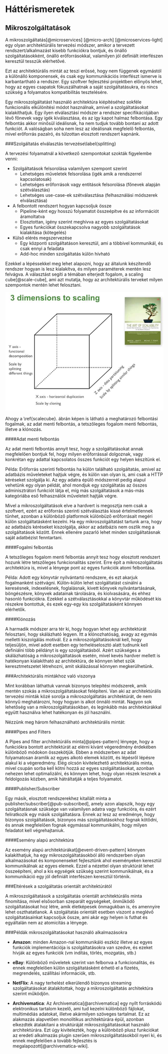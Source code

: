 Háttérismeretek
===============

Mikroszolgáltatások
-------------------

A mikroszolgáltatás[@microservices] [@micro-arch] [@microservices-light] egy olyan architektúrális tervezési módszer, amikor a tervezett rendszert/alkalmazást kisebb funkciókra bontjuk, és önálló szolgáltatásokként, önálló erőforrásokkal, valamilyen jól definiált interfészen keresztül tesszük elérhetővé.

Ezt az architektúrális mintát az teszi erőssé, hogy nem függenek egymástól a különálló komponensek, és csak egy kommunikációs interfészt ismerve is karbantartható a rendszer. Egy szoftver fejlesztési projektben előnyös lehet, hogy az egyes csapatok fókuszálhatnak a saját szolgáltatásukra, és nincs szükség a folyamatos kompatibilitás tesztelésére.

Egy mikroszolgáltatást használó architektúra kiépítéséhez sokféle funkcionális elkülönítési módot használnak, amivel a szolgáltatásokat kialakíthatjuk. Egy ilyen elválasztásí módszer a rendszer specifikációjában lévő főnevek vagy igék kiválasztása, és az így kapot halmaz felbontása. Egy felbontás akkor minősül ideálisnak, ha nem tudjuk tovább bontani az adott funkciót. A valóságban soha nem lesz az ideálisnak megfelelő felbontás, mivel erőforrás pazalró, és túlzottan elosztott rendszert kapnánk.

###Szolgáltatás elválasztás tervezése\label{splitting}

A tervezési folyamatnál a következő szempontokat szokták figyelembe venni:

* Szolgáltatások felsorolása valamilyen szempont szerint
    - Lehetséges műveletek felsorolása (igék amik a rendszerrel kapcsolatosak)
    - Lehetséges erőforrások vagy entitások felsorolása (főnevek alapján szétválasztás)
    - Lehetséges use-case-ek szétválasztása (felhasználási módszerek elválasztása)
* A felbontott rendszert hogyan kapcsoljuk össze
    - Pipeline-ként egy hosszú folyamatot összeépítve és az információt áramoltatva
    - Elosztottan, igény szerint meghívva az egyes szolgáltatásokat
    - Egyes funkciókat összekapcsolva nagyobb szolgáltatások kialakítása (kötegelés)
* Külső elérés megszervezése
    - Egy központi szolgáltatáson keresztül, ami a többivel kommunikál, és csak ennyi a feladata
    - Add-hoc minden szolgáltatás külön hívható

Ezekkel a lépéssekkel meg lehet alapozni, hogy az általunk készítendő rendszer hogyan is lesz kialakítva, és milyen paraméterek mentén lesz felvágva. A választást segíti a témában elterjedt fogalom, a scaling cube[@scale-cube], ami azt mutatja, hogy az architektúrális terveket milyen szempontok mentén lehet felosztani.

![Scaling Cube\label{scalecube}](img/ScaleCude.jpg)

Ahogy a \ref{scalecube}. ábrán képen is látható a meghatározó felbontási fogalmak, az adat menti felbontás, a tetszőleges fogalom menti felbontás, illetve a klónozás.

####Adat menti felbontás

Az adat menti felbontás annyit tesz, hogy a szolgáltatásokat annak megfelelően bontjuk fel, hogy milyen erőforrással dolgoznak, vagy konkrétan egy adattal kapcsolatos összes funkciót egy helyen készítünk el.

Példa: Erőforrás szerinti felbontás ha külön található szolgáltatás, amivel az adatbázis műveleteket hajtjuk végre, és külön van olyan is, ami csak a HTTP kéréseket szolgálja ki. Az egy adatra épülő módszernél pedig alapul vehetünk egy olyan példát, ahol mondjuk egy szolgáltatás az összes adminisztrátori funkciót látja el, míg más szolgáltatások a más-más kategóriába eső felhasználók műveleteit hajtják végre.

Mivel a mikroszolgáltatások elve a hardvert is megosztja nem csak a szoftvert, ezért az erőforrás szerinti szétválasztás kissé értelmetlennek tűnhet, azonban a különböző platformok különbüző erőforrásait megéri külön szolgáltatásként kezelni. Ha egy mikroszolgáltatást tartunk arra, hogy az adatbázis kéréseket kiszolgálja, akkor az adatbázis nem oszlik meg a szolgáltatások között. Ennek ellenére pazarló lehet minden szolgáltatásnak saját adatbézist fenntartani.

####Fogalmi felbontás

A tetszőleges fogalom menti felbontás annyit tesz hogy elosztott rendszert hozunk létre tetszőleges funkcionalitás szerint. Erre épít a mikroszolgáltatás architektúra is, mivel a lényege pont az egyes funkciók atomi felbontása.

Példa: Adott egy könyvtár nyilvántartó rendszere, és ezt akarjuk fogalmanként szétvágni. Külön-külön lehet szolgáltatást csinálni a keresésnek, indexelésnek, foglalásnak, kivett könyvek nyilvántartásának, böngészésre, könyvek adatainak tárolására, és kiolvasására, és ehhez hasonló funkciókra. Ezekkel a szétválasztásokkal a könyvtár működését kis részekre bontottuk, és ezek egy-egy kis szolgáltatásként könnyen elérhetők.

####Klónozás

A harmadik módszer arra tér ki, hogy hogyan lehet egy architektúrát felosztani, hogy skálázható legyen. Itt a klónozhatóság, avagy az egymás melletti kiszolgálás motivál. Ez a mikroszolgáltatásoknál kell, hogy teljesüljön, mivel adott esetben egy terheléselosztó alatt tudnunk kell definiálni több példányt is egy szolgáltatásból. Azért szükséges a skálázhatóság a mikroszolgáltatások esetén, mivel kevés hardver mellett is hatékonyan kialakítható az architektúra, de könnyen lehet szűk keresztmetszetet létrehozni, amit skálázással könnyen megkerülhetünk.

###Architektúrális mintákhoz való viszonya

Mint korábban láthattuk vannak bizonyos telepítési módszerek, amik mentén szokás a mikroszolgáltatásokat felépíteni. Van aki az architektúrális tervezési minták közé sorolja a mikroszolgáltatás architektúrát, de nem könnyű meghatározni, hogy hogyan is alkot önnáló mintát. Nagyon sok lehetőség van a mikroszolgáltatásokban, és leginkább más architektúrákkal együtt használva lehet hatékonyan és jól használni.

Nézzünk meg három felhasználható architektúrális mintát:

####Pipes and Filters

A Pipes and filter architektúrális minta[@pipes-pattern] lényege, hogy a funkciókra bontott architektúrát az elérni kívánt végeredmény érdekében különböző módokon összekötjük. Ebben a módszerben az adat folyamatosan áramlik az egyes alkotó elemek között, és lépésről lépésre alakul ki a végeredmény. Elég olcsón kivitelezhető architektúrális minta, mivel csupán sorba kell kötni hozzá az egyes szolgáltatásokat, azonban nehezen lehet optimalizálni, és könnyen lehet, hogy olyan részek lesznek a feldolgozás közben, amik hátráltatják a teljes folyamatot.

####Publisher/Subscriber

Egy másik, elosztott rendszerekhez kitallált minta a publisher/subscriber[@pub-subscribed], amely azon alapszik, hogy egy szolgáltatásnak szüksége van valamilyen adatra vagy funkcióra, és ezért feliratkozik egy másik szolgáltatásra. Ennek az lesz az eredménye, hogy bizonyos szolgáltatások, bizonyos más szolgáltatásokhoz fognak kötődni, és annak megfelelően fognak egymással kommunikálni, hogy milyen feladatot kell végrehajtaniuk.

####Esemény alapú architektúra

Az esemény alapú architektúrákat[@event-driven-pattern] könnyen kalakíthatjuk, ha egy mikroszolgáltatásokból álló rendszerben olyan alkalmazásokat és komponenseket fejlesztünk ahol eseményeken keresztül kommunikálnak az egyes elemek. Ezzel a nézettel olyan struktúrát lehet összeépíteni, ahol a kis egységek szükség szerint kommunikálnak, és a kommunikáció egy jól definiált interfészen keresztül történik.

###Eltérések a szolgáltatás orientált architektúrától

A mikroszolgáltatások a szolgáltatás orientált architektúrális minta finomítása, mivel elsősorban szeparált egységeket, önműködő szolgáltatásokat hoz létre, amik életképesek önmagukban is, és amennyire lehet oszthatatlanok. A szolgáltatás orientált esetben viszont a meglévő szolgáltatásainkat kapcsoljuk össze, ami akár egy helyen is futhat és egyáltalán nem az atomicitás a lényege.

###Példák mikroszolgáltatásokat használó alkalmazásokra

* **Amazon**: minden Amazon-nal kommunikáló eszköz illetve az egyes funkciók implementációja is szolgáltatásokra van szedve, és ezeket hívják az egyes funkciók (vm indítás, törlés, mozgatás, stb.)

* **eBay**: Különböző műveletek szerint van felbonva a funkcionalitás, és ennek megfelelően külön szolgáltatásként érhető el a fizetés, megrendelés, szállítási információk, stb.

* **NetFlix**: A nagy terhelést elkerülendő bizonyos streaming szolgáltatásokat átalakítottak, hogy a mikroszolgáltatás architektúra szerint működjön.

* **Archivematica**: Az Archivematica[@archivematica] egy nyílt forráskódú elektronikus tartalom kezelő, ami tud kezelni különböző fájlokat, multimédiás adatokat, illetve akármilyen szöveges tartalmat. Ez az alakmazás alapvetően monolitikus architektúrára épül, azonban elkezdték átalakítani a struktúráját mikroszolgáltatásokat használó architektúrára. Ezt úgy kivitelezték, hogy a különböző plusz funkciókat az eredeti alkalmazás plugin szerűen mikroszolgáltatásokból nyeri ki, és ennek megfelelően a tovább fejlesztés is megalapozott[@archivematica-wiki].
